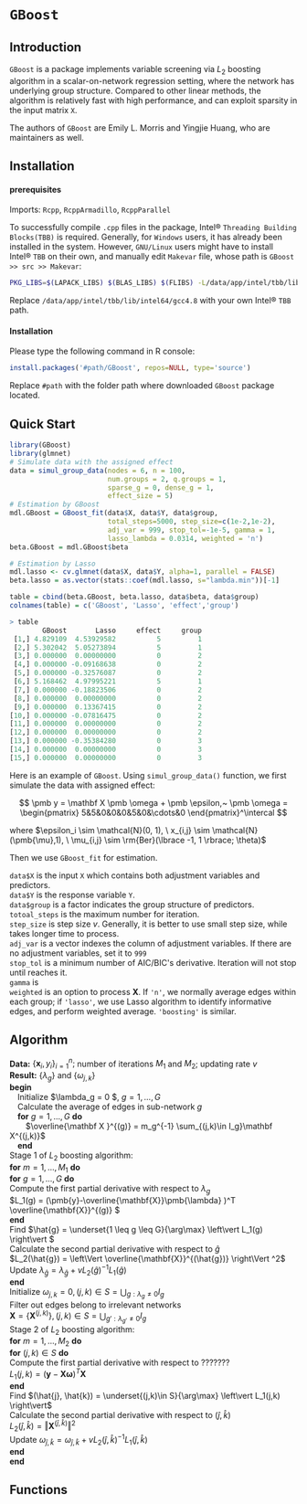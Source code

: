# `GBoost`

## Introduction

`GBoost` is a package implements variable screening via $L_2$ boosting algorithm in a scalar-on-network regression setting, where the network has underlying group structure. Compared to other linear methods, the algorithm is relatively fast with high performance, and can exploit sparsity in the input matrix `X`.

The authors of `GBoost` are Emily L. Morris and Yingjie Huang, who are maintainers as well.

## Installation

#### prerequisites

Imports: `Rcpp`, `RcppArmadillo`, `RcppParallel`

To successfully compile `.cpp` files in the package, Intel&reg; `Threading Building Blocks(TBB)` is required. Generally, for `Windows` users, it has already been installed in the system. However, `GNU/Linux` users might have to install Intel&reg; `TBB` on their own, and manually edit `Makevar` file, whose path is `GBoost >> src >> Makevar`:

```bash
PKG_LIBS=$(LAPACK_LIBS) $(BLAS_LIBS) $(FLIBS) -L/data/app/intel/tbb/lib/intel64/gcc4.8 -ltbb
```

Replace `/data/app/intel/tbb/lib/intel64/gcc4.8` with your own Intel&reg; `TBB` path.

#### Installation

Please type the following command in R console:

```R
install.packages('#path/GBoost', repos=NULL, type='source')
```

Replace `#path` with the folder path where downloaded `GBoost` package located.

## Quick Start

```R
library(GBoost)
library(glmnet)
# Simulate data with the assigned effect
data = simul_group_data(nodes = 6, n = 100, 
                        num.groups = 2, q.groups = 1,
                        sparse_g = 0, dense_g = 1, 
                        effect_size = 5)
# Estimation by GBoost
mdl.GBoost = GBoost_fit(data$X, data$Y, data$group, 
                        total_steps=5000, step_size=c(1e-2,1e-2), 
                        adj_var = 999, stop_tol=-1e-5, gamma = 1, 
                        lasso_lambda = 0.0314, weighted = 'n')
beta.GBoost = mdl.GBoost$beta

# Estimation by Lasso
mdl.lasso <- cv.glmnet(data$X, data$Y, alpha=1, parallel = FALSE)
beta.lasso = as.vector(stats::coef(mdl.lasso, s="lambda.min"))[-1]

table = cbind(beta.GBoost, beta.lasso, data$beta, data$group)
colnames(table) = c('GBoost', 'Lasso', 'effect','group')

> table
        GBoost       Lasso     effect     group
 [1,] 4.829109  4.53929582          5         1
 [2,] 5.302042  5.05273894          5         1
 [3,] 0.000000  0.00000000          0         2
 [4,] 0.000000 -0.09168638          0         2
 [5,] 0.000000 -0.32576087          0         2
 [6,] 5.168462  4.97995221          5         1
 [7,] 0.000000 -0.18823506          0         2
 [8,] 0.000000  0.00000000          0         2
 [9,] 0.000000  0.13367415          0         2
[10,] 0.000000 -0.07816475          0         2
[11,] 0.000000  0.00000000          0         2
[12,] 0.000000  0.00000000          0         2
[13,] 0.000000 -0.35384280          0         3
[14,] 0.000000  0.00000000          0         3
[15,] 0.000000  0.00000000          0         3
```

Here is an example of `GBoost`. Using `simul_group_data()` function, we first simulate the data with assigned effect:


$$
\pmb y = \mathbf X \pmb \omega + \pmb \epsilon,~
\pmb \omega = 
\begin{pmatrix}
5&5&0&0&0&5&0&\cdots&0
\end{pmatrix}^\intercal
$$


where $\epsilon_i \sim \mathcal{N}(0, 1), \ x_{i,j} \sim \mathcal{N}(\pmb{\mu},1), \ \mu_{i,j} \sim \rm{Ber}(\lbrace -1, 1 \rbrace; \theta)$

Then we use `GBoost_fit` for estimation. 

`data$X` is the input `X` which contains both adjustment variables and predictors.   
`data$Y` is the response variable `Y`.   
`data$group` is a factor indicates the group structure of predictors.  
`totoal_steps` is the maximum number for iteration.  
`step_size` is step size $v$. Generally, it is better to use small step size, while takes longer time to process.  
`adj_var` is a vector indexes the column of adjustment variables. If there are no adjustment variables, set it to `999 `  
`stop_tol` is a minimum number of AIC/BIC's derivative. Iteration will not stop until reaches it.  
`gamma` is   
`weighted` is an option to process $\mathbf{X}$. If `'n'`, we normally average edges within each group; if `'lasso'`, we use Lasso algorithm to identify informative edges, and perform weighted average. `'boosting'` is similar.

## Algorithm

**Data:** $\lbrace \mathbf x_i, y_i \rbrace ^n_{i=1};$ number of iterations $M_1$ and $M_2$; updating rate $v$  
**Result:** $\lbrace\lambda_g\rbrace$ and $\lbrace\omega_{j,k}\rbrace$  
**begin**  
&emsp;Initialize $\lambda_g = 0 $, $g = 1,...,G$  
&emsp;Calculate the average of edges in sub-network $g$  
&emsp;**for** $g=1,...,G$ **do**  
&emsp;&emsp;$\overline{\mathbf X }^{(g)} = m_g^{-1} \sum_{(j,k)\in I_g}\mathbf X^{(j,k)}$  
&emsp;**end**  
		Stage 1 of $L_2$ boosting algorithm:  
		**for** $m = 1,...,M_1$ **do**  
				**for** $g = 1,...,G$ **do**  
						Compute the first partial derivative with respect to $\lambda_g$  
						$L_1(g) = (\pmb{y}-\overline{\mathbf{X}}\pmb{\lambda} )^T \overline{\mathbf{X}}^{(g)} $  
				**end**  
				Find $\hat{g} = \underset{1 \leq g \leq G}{\arg\max} \left\vert L_1(g) \right\vert $  
				Calculate the second partial derivative with respect to $\hat{g}$  
				$L_2(\hat{g}) = \left\Vert \overline{\mathbf{X}}^{(\hat{g})} \right\Vert ^2$  
				Update $\lambda_{\hat{g}} = \lambda_{\hat{g}} + v L_2(\hat{g})^{-1}L_1(\hat{g})$  
		**end**  
		Initialize $\omega_{j,k} = 0, (j, k) \in S = \bigcup_{g:\lambda_g \neq 0} I_g$  
		Filter out edges belong to irrelevant networks  
		$\mathbf{X} = \lbrace\mathbf{X}^{(j,k)}\rbrace, (j, k) \in S = \bigcup_{g':\lambda_{g'} \neq 0} I_g$  
		Stage 2 of $L_2$ boosting algorithm:  
		**for** $m = 1,...,M_2$ **do**  
				**for** $(j,k)\in S$ **do**  
						Compute the first partial derivative with respect to ???????  
						$L_1(j, k) = (\pmb{y} - \mathbf{X}\pmb{\omega})^T \mathbf{X}$  
				**end**  
				Find $(\hat{j}, \hat{k}) = \underset{(j,k)\in S}{\arg\max} \left\vert L_1(j,k) \right\vert$  
				Calculate the second partial derivative with respect to $(\hat{j}, \hat{k})$  
				$L_2(\hat{j}, \hat{k}) = \left\Vert \mathbf{X}^{(\hat{j}, \hat{k})} \right\Vert^2$  
				Update $\omega_{\hat{j}, \hat{k}} = \omega_{\hat{j}, \hat{k}} + v L_2(\hat{j}, \hat{k})^{-1}L_1(\hat{j}, \hat{k})$  
		**end**  
**end**

## Functions

